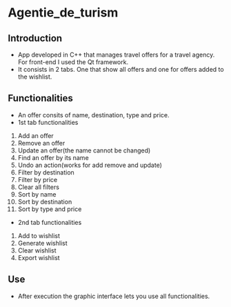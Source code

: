 # Agentie_de_turism

## Introduction
* App developed in C++ that manages travel offers for a travel agency. For front-end I used the Qt framework.
* It consists in 2 tabs. One that show all offers and one for offers added to the wishlist.

## Functionalities
* An offer consits of name, destination, type and price.
* 1st tab functionalities
1. Add an offer
2. Remove an offer
3. Update an offer(the name cannot be changed)
4. Find an offer by its name
5. Undo an action(works for add remove and update)
6. Filter by destination
7. Filter by price
8. Clear all filters
9. Sort by name
10. Sort by destination
11. Sort by type and price
* 2nd tab functionalities
1. Add to wishlist
2. Generate wishlist
3. Clear wishlist
4. Export wishlist

## Use
* After execution the graphic interface lets you use all functionalities.

